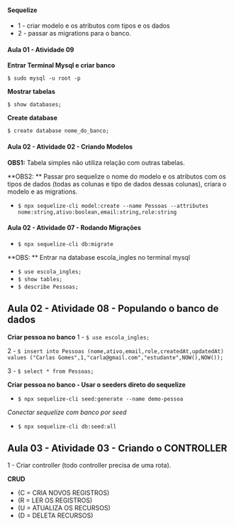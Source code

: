 #### Sequelize

- 1 - criar modelo e os atributos com tipos e os dados
- 2 - passar as migrations para o banco.

#### Aula 01 - Atividade 09

**Entrar Terminal Mysql e criar banco**

`$ sudo mysql -u root -p`

**Mostrar tabelas**

`$ show databases;`

**Create database**

`$ create database nome_do_banco;`

#### Aula 02 - Atividade 02 - Criando Modelos

**OBS1:** Tabela simples não utiliza relação com outras tabelas.

**OBS2: ** Passar pro sequelize o nome do modelo e os atributos com os tipos de dados (todas as colunas e tipo de dados dessas colunas), criara o modelo e as migrations.

- `$ npx sequelize-cli model:create --name Pessoas --attributes nome:string,ativo:boolean,email:string,role:string`

#### Aula 02 - Atividade 07 - Rodando Migrações

- `$ npx sequelize-cli db:migrate`

**OBS: ** Entrar na database escola_ingles no terminal mysql

- `$ use escola_ingles;`
- `$ show tables;`
- `$ describe Pessoas;`

## Aula 02 - Atividade 08 - Populando o banco de dados

**Criar pessoa no banco**
1 - `$ use escola_ingles;`

2 - `$ insert into Pessoas (nome,ativo,email,role,createdAt,updatedAt) values ("Carlas Gomes",1,"carla@gmail.com","estudante",NOW(),NOW());`

3 - `$ select * from Pessoas;`

**Criar pessoa no banco - Usar o seeders direto do sequelize**

- `$ npx sequelize-cli seed:generate --name demo-pessoa`

_Conectar sequelize com banco por seed_

- `$ npx sequelize-cli db:seed:all`

## Aula 03 - Atividade 03 - Criando o CONTROLLER

1 - Criar controller (todo controller precisa de uma rota).

**CRUD**

- (C = CRIA NOVOS REGISTROS)
- (R = LER OS REGISTROS)
- (U = ATUALIZA OS RECURSOS)
- (D = DELETA RECURSOS)
